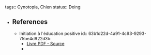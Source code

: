 tags:: Cynotopia, Chien
status:: Doing

- ## References
	- Initiation à l'éducation positive
	  id:: 63b1d22d-4a91-4c93-9293-75be4d922d3b
		- [Livre PDF - Source](https://cynotopia.online/produit/initiation-a-leducation-positive)
		-